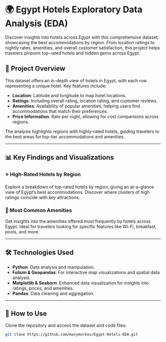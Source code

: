 # 🌍 Egypt Hotels Exploratory Data Analysis (EDA)

Discover insights into hotels across Egypt with this comprehensive dataset, showcasing the best accommodations by region. From location ratings to nightly rates, amenities, and overall customer satisfaction, this project helps travelers pinpoint top-rated hotels and hidden gems across Egypt.

## 📑 Project Overview

This dataset offers an in-depth view of hotels in Egypt, with each row representing a unique hotel. Key features include:
- **Location**: Latitude and longitude to map hotel locations.
- **Ratings**: Including overall rating, location rating, and customer reviews.
- **Amenities**: Availability of popular amenities, helping users find accommodations that match their preferences.
- **Price Information**: Rate per night, allowing for cost comparisons across regions.

The analysis highlights regions with highly-rated hotels, guiding travelers to the best areas for top-tier accommodations and amenities.

---

## 📊 Key Findings and Visualizations

### ⭐ High-Rated Hotels by Region
Explore a breakdown of top-rated hotels by region, giving an at-a-glance view of Egypt’s best accommodations. Discover where clusters of high ratings coincide with key attractions.

### 🏨 Most Common Amenities
Get insights into the amenities offered most frequently by hotels across Egypt. Ideal for travelers looking for specific features like Wi-Fi, breakfast, pools, and more.

---

## 🛠️ Technologies Used

- **Python**: Data analysis and manipulation.
- **Folium & Geopandas**: For interactive map visualizations and spatial data analysis.
- **Matplotlib & Seaborn**: Enhanced data visualization for insights into ratings, prices, and amenities.
- **Pandas**: Data cleaning and aggregation.

---

## 📝 How to Use

Clone the repository and access the dataset and code files:
```bash
git clone https://github.com/marymorkos/Egypt-Hotels-EDA.git

